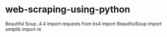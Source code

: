 # web-scraping-using-python
Beautiful Soup ,4.4
import requests
from bs4 import BeautifulSoup
import smtplib
import re
